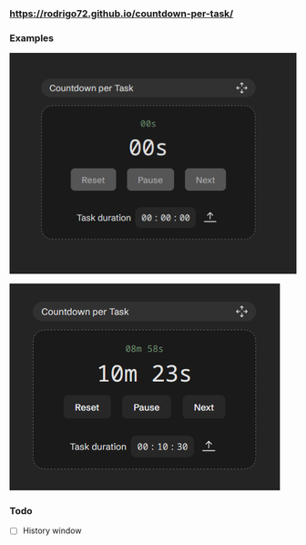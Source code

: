 ### https://rodrigo72.github.io/countdown-per-task/

### Examples

![image0](images/image.png)

![image1](images/image-1.png)

### Todo

- [ ] History window